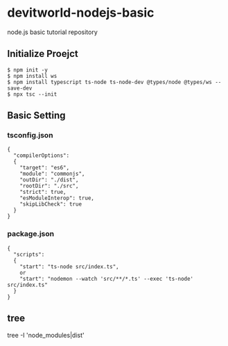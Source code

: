 # devitworld-nodejs-basic

node.js basic tutorial repository

## Initialize Proejct

```
$ npm init -y
$ npm install ws
$ npm install typescript ts-node ts-node-dev @types/node @types/ws --save-dev
$ npx tsc --init
```

## Basic Setting

### tsconfig.json

```
{
  "compilerOptions":
  {
    "target": "es6",
    "module": "commonjs",
    "outDir": "./dist",
    "rootDir": "./src",
    "strict": true,
    "esModuleInterop": true,
    "skipLibCheck": true
  }
}
```

### package.json

```
{
  "scripts":
  {
    "start": "ts-node src/index.ts",
    or
    "start": "nodemon --watch 'src/**/*.ts' --exec 'ts-node' src/index.ts"
  }
}
```

## tree

tree -I 'node_modules|dist'
